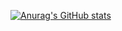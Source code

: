 [![Anurag's GitHub stats](https://github-readme-stats.vercel.app/api?username=amuritna&show=prs_merged&show_icons=true&theme=transparent&hide_rank=true&custom_title=a+few+fun+numbers&hide=stars,commits&hide_border=true)](https://github.com/anuraghazra/github-readme-stats)


